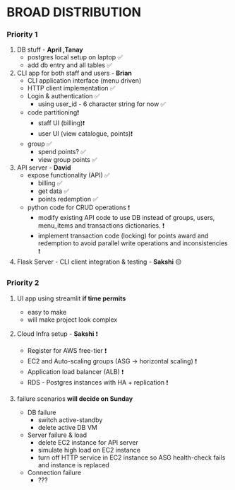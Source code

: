 # BROAD DISTRIBUTION

### Priority 1
1. DB stuff - **April ,Tanay**
    * postgres local setup on laptop ✅
    * add db entry and all tables ✅
2. CLI app for both staff and users - **Brian**
    * CLI application interface (menu driven)                   
    * HTTP client implementation ✅
    * Login & authentication ✅
        + using user_id - 6 character string for now ✅
    * code partitioning❗
        + staff UI (billing)❗
        + user UI (view catalogue, points)❗
    * group ✅
        + spend points?  ✅
        + view group points ✅
3. API server - **David**
    * expose functionality (API) ✅
        + billing ✅
        + get data ✅
        + points redemption ✅
    * python code for CRUD operations ❗
        + modify existing API code to use DB instead of groups, users, menu_items and transactions dictionaries. ❗
        + implement transaction code (locking) for points award and redemption to avoid parallel write operations and inconsistencies ❗
4. Flask Server - CLI client integration & testing - **Sakshi** 🟡

### Priority 2
1. UI app using streamlit **if time permits**
    * easy to make
    * will make project look complex

2. Cloud Infra setup - **Sakshi** ❗
    * Register for AWS free-tier ❗
    * EC2 and Auto-scaling groups (ASG -> horizontal scaling) ❗
    * Application load balancer (ALB) ❗
    * RDS - Postgres instances with HA + replication ❗

3. failure scenarios **will decide on Sunday**
    * DB failure
        + switch active-standby
        + delete active DB VM
    * Server failure & load
        + delete EC2 instance for API server
        + simulate high load on EC2 instance
        + turn off HTTP service in EC2 instance so ASG health-check fails and instance is replaced
    * Connection failure
        + ???